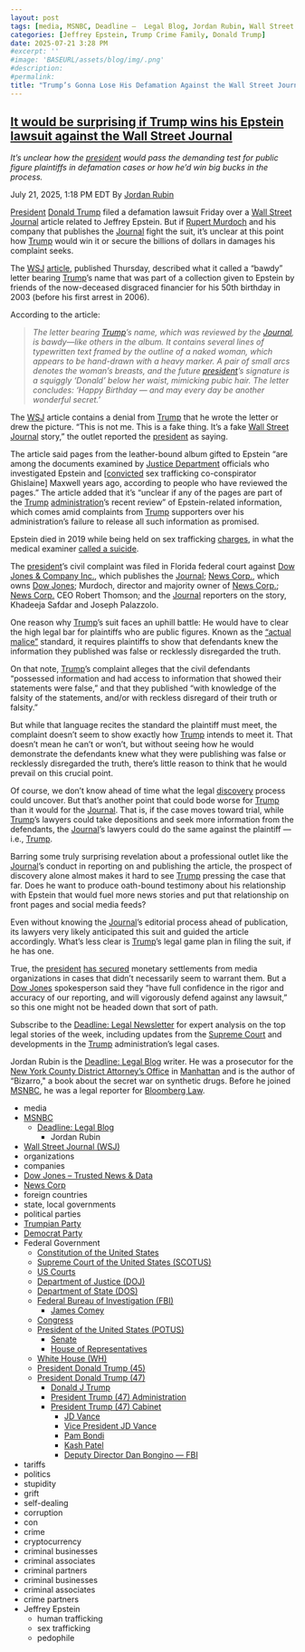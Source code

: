 ```yaml
---
layout: post
tags: [media, MSNBC, Deadline –  Legal Blog, Jordan Rubin, Wall Street Journal (WSJ), organizations, companies, Dow Jones – Trusted News & Data, News Corp, foreign countries, state local governments, political parties, Trumpian Party, Democrat Party, Federal Government, Constitution of the United States, Supreme Court of the United States (SCOTUS), US Courts, Department of Justice (DOJ), Department of State (DOS), Federal Bureau of Investigation (FBI), James Comey, Congress, President of the United States (POTUS), Senate, House of Representatives, White House (WH), President Donald Trump (45), President Donald Trump (47), Donald J Trump, President Trump (47) Administration, President Trump (47) Cabinet, JD Vance, Vice President JD Vance, Pam Bondi, Kash Patel, Deputy Director Dan Bongino — FBI, tariffs, politics, stupidity, grift, self-dealing, corruption, con, crime, cryptocurrency, criminal businesses, criminal associates, criminal partners, criminal businesses, criminal associates, crime partners, Jeffrey Epstein, human trafficking, sex trafficking, pedophile]
categories: [Jeffrey Epstein, Trump Crime Family, Donald Trump]
date: 2025-07-21 3:28 PM
#excerpt: ''
#image: 'BASEURL/assets/blog/img/.png'
#description:
#permalink:
title: "Trump’s Gonna Lose His Defamation Against the Wall Street Journal Over Trump’s Bawdy Birthday Card to Jeffrey Epstein"
---
```



## [It would be surprising if Trump wins his Epstein lawsuit against the Wall Street Journal](https://www.msnbc.com/deadline-white-house/deadline-legal-blog/wall-street-journal-trump-epstein-lawsuit-rcna219968)

*It’s unclear how the [president](https://www.whitehouse.gov/) would pass the demanding test for public figure plaintiffs in defamation cases or how he’d win big bucks in the process.*

July 21, 2025, 1:18 PM EDT
By [Jordan Rubin](https://www.msnbc.com/author/jordan-rubin-ncpn1301611)

[President](https://www.whitehouse.gov/) [Donald Trump](https://www.msnbc.com/opinion/msnbc-opinion/trump-unabomber-story-biden-cognitive-decline-rcna219453) filed a defamation lawsuit Friday over a [Wall Street Journal](https://www.wsj.com/) article related to Jeffrey Epstein. But if [Rupert Murdoch](https://www.msnbc.com/deadline-white-house/deadline-legal-blog/fox-news-dominion-trial-sanctions-rcna79341) and his company that publishes the [Journal](https://www.wsj.com/) fight the suit, it’s unclear at this point how [Trump](https://www.donaldjtrump.com/) would win it or secure the billions of dollars in damages his complaint seeks.

The [WSJ](https://www.wsj.com/) [article](https://www.wsj.com/politics/trump-jeffrey-epstein-birthday-letter-we-have-certain-things-in-common-f918d796?gaa_at=eafs&gaa_n=ASWzDAg3zXc0PZ6R159c8B_Nk7NTjlUZYGu-eTJcCLYaRnU2q9pZEjHGCtqe&gaa_ts=687e43cd&gaa_sig=DxKiAsWEZrzyxHAnioY4JWjIpd989E3g29tR4vGxEqiIZ6tYjjqjm7u0unOhPHk3eJgmHf1PoNbFRv78SkcGXQ%3D%3D), published Thursday, described what it called a “bawdy” letter bearing [Trump](https://www.donaldjtrump.com/)’s name that was part of a collection given to Epstein by friends of the now-deceased disgraced financier for his 50th birthday in 2003 (before his first arrest in 2006).

According to the article:

> *The letter bearing [Trump](https://www.donaldjtrump.com/)’s name, which was reviewed by the [Journal](https://www.wsj.com/), is bawdy—like others in the album. It contains several lines of typewritten text framed by the outline of a naked woman, which appears to be hand-drawn with a heavy marker. A pair of small arcs denotes the woman’s breasts, and the future [president](https://www.whitehouse.gov/)’s signature is a squiggly ‘Donald’ below her waist, mimicking pubic hair. The letter concludes: ‘Happy Birthday — and may every day be another wonderful secret.’*

The [WSJ](https://www.wsj.com/) article contains a denial from [Trump](https://www.donaldjtrump.com/) that he wrote the letter or drew the picture. “This is not me. This is a fake thing. It’s a fake [Wall Street Journal](https://www.wsj.com/) story,” the outlet reported the [president](https://www.whitehouse.gov/) as saying.

The article said pages from the leather-bound album gifted to Epstein “are among the documents examined by [Justice Department](https://www.justice.gov/) officials who investigated Epstein and [[convicted](https://www.msnbc.com/deadline-white-house/deadline-legal-blog/jeffrey-epstein-ghislaine-maxwells-sex-crime-convictions-rcna171618) sex trafficking co-conspirator Ghislaine] Maxwell years ago, according to people who have reviewed the pages.” The article added that it’s “unclear if any of the pages are part of the [Trump](https://www.donaldjtrump.com/) [administration](https://www.whitehouse.gov/administration/)’s recent review” of Epstein-related information, which comes amid complaints from [Trump](https://www.donaldjtrump.com/) supporters over his administration’s failure to release all such information as promised.

Epstein died in 2019 while being held on sex trafficking [charges](https://www.justice.gov/usao-sdny/pr/jeffrey-epstein-charged-manhattan-federal-court-sex-trafficking-minors), in what the medical examiner [called a suicide](https://www.pbs.org/newshour/nation/medical-examiner-dismisses-doubts-about-epstein-autopsy).

The [president](https://www.whitehouse.gov/)’s civil complaint was filed in Florida federal court against [Dow Jones & Company Inc.](https://www.dowjones.com/), which publishes the [Journal](https://www.wsj.com/); [News Corp.](http://newscorp.com/), which owns [Dow Jones](https://www.dowjones.com/); Murdoch, director and majority owner of [News Corp.](http://newscorp.com/); [News Corp.](http://newscorp.com/) CEO Robert Thomson; and the [Journal](https://www.wsj.com/) reporters on the story, Khadeeja Safdar and Joseph Palazzolo.

One reason why [Trump](https://www.donaldjtrump.com/)’s suit faces an uphill battle: He would have to clear the high legal bar for plaintiffs who are public figures. Known as the [“actual malice”](https://www.msnbc.com/deadline-white-house/deadline-legal-blog/clarence-thomas-fox-news-actual-malice-rcna74243) standard, it requires plaintiffs to show that defendants knew the information they published was false or recklessly disregarded the truth.

On that note, [Trump](https://www.donaldjtrump.com/)’s complaint alleges that the civil defendants “possessed information and had access to information that showed their statements were false,” and that they published “with knowledge of the falsity of the statements, and/or with reckless disregard of their truth or falsity.”

But while that language recites the standard the plaintiff must meet, the complaint doesn’t seem to show exactly how [Trump](https://www.donaldjtrump.com/) intends to meet it. That doesn’t mean he can’t or won’t, but without seeing how he would demonstrate the defendants knew what they were publishing was false or recklessly disregarded the truth, there’s little reason to think that he would prevail on this crucial point.

Of course, we don’t know ahead of time what the legal [discovery](https://www.msnbc.com/deadline-white-house/deadline-legal-blog/supreme-court-trump-doge-documents-foia-watchdog-rcna209457) process could uncover. But that’s another point that could bode worse for [Trump](https://www.donaldjtrump.com/) than it would for the [Journal](https://www.wsj.com/). That is, if the case moves toward trial, while [Trump](https://www.donaldjtrump.com/)’s lawyers could take depositions and seek more information from the defendants, the [Journal](https://www.wsj.com/)’s lawyers could do the same against the plaintiff — i.e., [Trump](https://www.donaldjtrump.com/).

Barring some truly surprising revelation about a professional outlet like the [Journal](https://www.wsj.com/)’s conduct in reporting on and publishing the article, the prospect of discovery alone almost makes it hard to see [Trump](https://www.donaldjtrump.com/) pressing the case that far. Does he want to produce oath-bound testimony about his relationship with Epstein that would fuel more news stories and put that relationship on front pages and social media feeds?

Even without knowing the [Journal](https://www.wsj.com/)’s editorial process ahead of publication, its lawyers very likely anticipated this suit and guided the article accordingly. What’s less clear is [Trump](https://www.donaldjtrump.com/)’s legal game plan in filing the suit, if he has one.

True, the [president](https://www.whitehouse.gov/) [has secured](https://www.msnbc.com/rachel-maddow-show/maddowblog/demise-trumps-lawsuit-bob-woodward-offers-reminder-targets-rcna219958) monetary settlements from media organizations in cases that didn’t necessarily seem to warrant them. But a [Dow Jones](https://www.dowjones.com/) spokesperson said they “have full confidence in the rigor and accuracy of our reporting, and will vigorously defend against any lawsuit,” so this one might not be headed down that sort of path.

Subscribe to the [Deadline: Legal Newsletter](https://link.msnbc.com/join/5ck/msnbc-deadlinelegal-signup-inline) for expert analysis on the top legal stories of the week, including updates from the [Supreme Court](https://www.supremecourt.gov/) and developments in the [Trump](https://www.donaldjtrump.com/) administration’s legal cases.

Jordan Rubin is the [Deadline: Legal Blog](https://www.msnbc.com/deadline-white-house) writer. He was a prosecutor for the [New York County District Attorney’s Office](https://manhattanda.org/) in [Manhattan](https://manhattanda.org/) and is the author of “Bizarro," a book about the secret war on synthetic drugs. Before he joined [MSNBC](https://www.msnbc.com/), he was a legal reporter for [Bloomberg Law](https://pro.bloomberglaw.com/).

- media
- [MSNBC](https://www.msnbc.com/)
    - [Deadline: Legal Blog](https://www.msnbc.com/deadline-white-house)
        - Jordan Rubin
- [Wall Street Journal (WSJ)](https://www.wsj.com/)
- organizations 
- companies
- [Dow Jones – Trusted News & Data](https://www.dowjones.com/)
- [News Corp](http://newscorp.com/)
- foreign countries 
- state, local governments
- political parties 
- [Trumpian Party](https://www.gop.com/)
- [Democrat Party](https://www.democrats.org/)
- Federal Government 
    - [Constitution of the United States](https://constitution.congress.gov/)
    - [Supreme Court of the United States (SCOTUS)](https://www.supremecourt.gov/)
    - [US Courts](https://www.uscourts.gov/)
    - [Department of Justice (DOJ)](https://www.justice.gov/)
   - [Department of State (DOS)](https://www.state.gov/)
    - [Federal Bureau of Investigation (FBI)](https://www.fbi.gov/)
        - [James Comey](https://www.fbi.gov/history/directors/james-b-comey)
    - [Congress](https;//www.congress.gov/)
    - [President of the United States (POTUS)](https://www.whitehouse.gov/)
        - [Senate](https://www.senate.gov/)
        - [House of Representatives](https://www.house.gov/)
    - [White House (WH)](https://www.whitehouse.gov/)
     - [President Donald Trump (45)](https://trumpwhitehouse.archives.gov/)
    - [President Donald Trump (47)](https://www.whitehouse.gov/administration/donald-j-trump/)
        - [Donald J Trump](https://www.donaldjtrump.com/)
        - [President Trump (47) Administration](https://www.whitehouse.gov/administration/)
        - [President Trump (47) Cabinet](https://www.whitehouse.gov/administration/the-cabinet/)
            - [JD Vance](https://www.linkedin.com/in/jd-vance-770a9047/)
            - [Vice President JD Vance](https://www.whitehouse.gov/administration/jd-vance/)
            - [Pam Bondi](https://www.justice.gov/ag/staff-profile/meet-attorney-general)
            - [Kash Patel](https://www.fbi.gov/about/leadership-and-structure/director-patel)
            - [Deputy Director Dan Bongino — FBI](https://www.fbi.gov/about/leadership-and-structure/deputy-director-dan-bongino)
- tariffs
- politics
- stupidity
- grift
- self-dealing
- corruption
- con
- crime
- cryptocurrency 
- criminal businesses
- criminal associates
- criminal partners
- criminal businesses
- criminal associates
- crime partners
- Jeffrey Epstein 
    - human trafficking 
    - sex trafficking 
    - pedophile 

